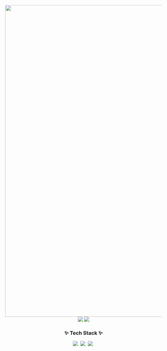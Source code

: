 <div align="center">
<img width="1000px" src="https://github.com/user-attachments/assets/0ac3ea7f-1877-4494-b7f7-dae261bce663" />
<img src="https://github-readme-stats.vercel.app/api?username=404him&show_icons=true&theme=dark" />
<img src="https://github-readme-stats.vercel.app/api/top-langs/?username=404him" />
</div>

<h3 align="center">✨ Tech Stack ✨</h3>
<div align="center">
 <img src="https://img.shields.io/badge/html5-E34F26.svg?style=for-the-badge&logo=html5&logoColor=white" />&nbsp
 <img src="https://img.shields.io/badge/javascript-F7DF1E.svg?style=for-the-badge&logo=javascript&logoColor=20232a" />&nbsp
 <img src="https://img.shields.io/badge/css3-1572B6.svg?style=for-the-badge&logo=css3&logoColor=white" />&nbsp
</div>
